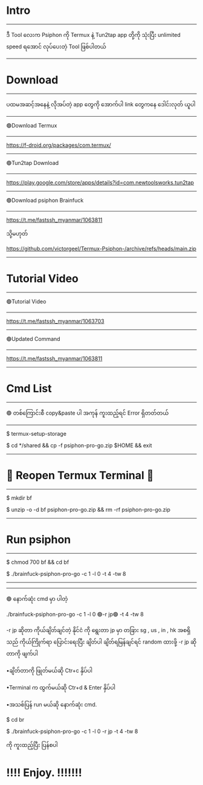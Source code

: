 # Intro
__________
ဒီ Tool လေးက Psiphon ကို Termux နဲ့ Tun2tap app တို့ကို သုံးပြီး unlimited speed ရအောင် လုပ်ပေးတဲ့ Tool ဖြစ်ပါတယ်
____________________________

# Download
____________

ပထမအဆင့်အနေနဲ့ လိုအပ်တဲ့ app တွေကို အောက်ပါ link တွေကနေ ဒေါင်းလုတ် ယူပါ
__________________
🟢Download Termux
__________________
https://f-droid.org/packages/com.termux/

____________________
🟢Tun2tap Download
____________________
https://play.google.com/store/apps/details?id=com.newtoolsworks.tun2tap

________________________________
🟢Download  psiphon Brainfuck
________________________________
https://t.me/fastssh_myanmar/1063811

သို့မဟုတ်

https://github.com/victorgeel/Termux-Psiphon-/archive/refs/heads/main.zip

__________________
# Tutorial Video 
__________________
🟢Tutorial Video 
___________________
https://t.me/fastssh_myanmar/1063703

___________________
🟢Updated Command
___________________

https://t.me/fastssh_myanmar/1063811

____________________
# Cmd List
_____________________

🟢 တစ်ကြောင်းစီ copy&paste ပါ အကုန် ကူးထည့်ရင် Error ရှိတတ်တယ်

_______________________

$ termux-setup-storage

$ cd */shared && cp -f psiphon-pro-go.zip $HOME && exit


__________________________________

# 💜 Reopen Termux Terminal 💜
__________________________________

$ mkdir bf 

$ unzip -o -d bf psiphon-pro-go.zip && rm -rf  psiphon-pro-go.zip

______________
# Run psiphon 
______________

$ chmod 700 bf && cd bf

$ ./brainfuck-psiphon-pro-go -c 1 -l 0 -t 4 -tw 8
_____________
_____________

🟢 နောက်ဆုံး cmd မှာ ပါတဲ့

./brainfuck-psiphon-pro-go -c 1 -l 0 🟢-r jp🟢 -t 4 -tw 8

-r jp ဆိုတာ ကိုယ်ချိတ်ချင်တဲ့ နိုင်ငံ ကို ရွေးတာ
jp မှာ တခြား sg , us , in , hk အစရှိသည် ကိုယ်ကြိုက်ရာ ပြောင်းရေးပြီး ချိတ်ပါ 
ချိတ်ရမြန်ချင်ရင် random ထားဖို့
-r jp ဆိုတာကို ဖျက်ပါ

•ချိတ်တာကို ဖြုတ်မယ်ဆို Ctr+c နှိပ်ပါ

•Terminal က ထွက်မယ်ဆို  Ctr+d &  Enter နှိပ်ပါ

•အသစ်ပြန် run မယ်ဆို နောက်ဆုံး cmd.  

$ cd br 

$ ./brainfuck-psiphon-pro-go -c 1 -l 0 -r jp -t 4 -tw 8

 ကို ကူးထည့်ပြီး ပြန်စပါ
 

# !!!!  Enjoy.  !!!!!!!

